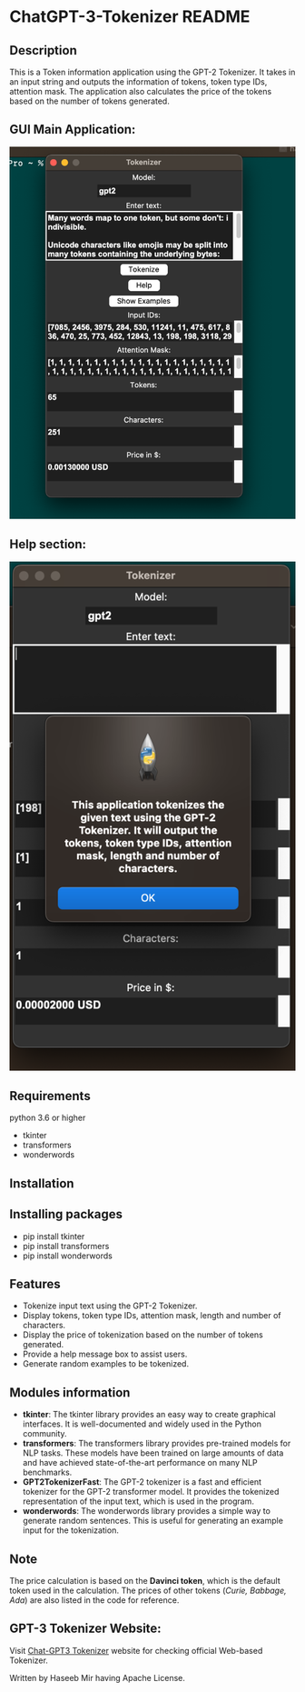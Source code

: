 # ChatGPT-3-Tokenizer README

## Description

This is a Token information application using the GPT-2 Tokenizer. It takes in an input string and outputs the information of tokens, token type IDs, attention mask. The application also calculates the price of the tokens based on the number of tokens generated.

## GUI Main Application:
![main_gui](https://raw.githubusercontent.com/haseeb-heaven/ChatGPT-3-Tokenizer/main/main_app_ui.png)

## Help section:
![main_gui](https://raw.githubusercontent.com/haseeb-heaven/ChatGPT-3-Tokenizer/main/main_app_help.png)

## Requirements

python 3.6 or higher
- tkinter
- transformers
- wonderwords

## Installation

## Installing packages
- pip install tkinter
- pip install transformers
- pip install wonderwords

## Features
- Tokenize input text using the GPT-2 Tokenizer.
- Display tokens, token type IDs, attention mask, length and number of characters.
- Display the price of tokenization based on the number of tokens generated.
- Provide a help message box to assist users.
- Generate random examples to be tokenized.

## Modules information
- **tkinter**: The tkinter library provides an easy way to create graphical interfaces. It is well-documented and widely used in the Python community.
- **transformers**: The transformers library provides pre-trained models for NLP tasks. These models have been trained on large amounts of data and have achieved state-of-the-art performance on many NLP benchmarks.
- **GPT2TokenizerFast**: The GPT-2 tokenizer is a fast and efficient tokenizer for the GPT-2 transformer model. It provides the tokenized representation of the input text, which is used in the program.
- **wonderwords**: The wonderwords library provides a simple way to generate random sentences. This is useful for generating an example input for the tokenization.


## Note
The price calculation is based on the **Davinci token**, which is the default token used in the calculation. The prices of other tokens (_Curie, Babbage, Ada_) are also listed in the code for reference.

## GPT-3 Tokenizer Website:
Visit [Chat-GPT3 Tokenizer](https://platform.openai.com/tokenizer) website for checking official Web-based Tokenizer.

Written by Haseeb Mir having Apache License.
